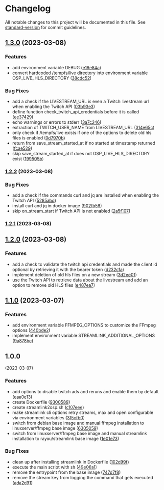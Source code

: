 # Changelog

All notable changes to this project will be documented in this file. See [standard-version](https://github.com/conventional-changelog/standard-version) for commit guidelines.

## [1.3.0](https://github.com/Panzer1119/streamlink2osp/compare/v1.2.2...v1.3.0) (2023-03-08)


### Features

* add environment variable DEBUG ([e19e84a](https://github.com/Panzer1119/streamlink2osp/commit/e19e84ab4724713773fc91d53e702c73a48c621b))
* convert hardcoded /tempfs/live directory into environment variable OSP_LIVE_HLS_DIRECTORY ([38cdc52](https://github.com/Panzer1119/streamlink2osp/commit/38cdc522ba00f77608a3cc97f8bc7748d77db519))


### Bug Fixes

* add a check if the LIVESTREAM_URL is even a Twitch livestream url when enabling the Twitch API ([03b93e3](https://github.com/Panzer1119/streamlink2osp/commit/03b93e3406ce401a628e834da7467c92ecb6afb3))
* define function check_twitch_api_credentials before it is called ([ee37429](https://github.com/Panzer1119/streamlink2osp/commit/ee374295f45a1303202dbc427b0589fc2890d83c))
* echo warnings or errors to stderr ([3a7c246](https://github.com/Panzer1119/streamlink2osp/commit/3a7c2462c70d3122e805b7fd4ec2cab896e0ced8))
* extraction of TWITCH_USER_NAME from LIVESTREAM_URL ([314e65c](https://github.com/Panzer1119/streamlink2osp/commit/314e65c01e2cd56a18e91ecb3d115c81f9dc0673))
* only check if /tempfs/live exists if one of the options to delete old hls files is enabled ([0d7970b](https://github.com/Panzer1119/streamlink2osp/commit/0d7970bbe1270fb900c8dda1fb5867a04b3a9de3))
* return from save_stream_started_at if no started at timestamp returned ([fcae529](https://github.com/Panzer1119/streamlink2osp/commit/fcae52962562891d7b04a517fbea6a1bb81f4f3c))
* skip save_stream_started_at if does not OSP_LIVE_HLS_DIRECTORY exist ([199505b](https://github.com/Panzer1119/streamlink2osp/commit/199505b46c89a9dc1608eb3dbbf691cf32605955))

### [1.2.2](https://github.com/Panzer1119/streamlink2osp/compare/v1.2.1...v1.2.2) (2023-03-08)


### Bug Fixes

* add a check if the commands curl and jq are installed when enabling the Twitch API ([5285abd](https://github.com/Panzer1119/streamlink2osp/commit/5285abd72a6e62131f435ca19b1643da1c47476d))
* install curl and jq in docker image ([902fb56](https://github.com/Panzer1119/streamlink2osp/commit/902fb5602a9a90a3dfc25ef9d0da6de8547adf95))
* skip on_stream_start if Twitch API is not enabled ([2a5f107](https://github.com/Panzer1119/streamlink2osp/commit/2a5f107d9d928dcd6ce6d4e98ea9c165b6814adb))

### [1.2.1](https://github.com/Panzer1119/streamlink2osp/compare/v1.2.0...v1.2.1) (2023-03-08)

## [1.2.0](https://github.com/Panzer1119/streamlink2osp/compare/v1.1.0...v1.2.0) (2023-03-08)


### Features

* add a check to validate the twitch api credentials and made the client id optional by retrieving it with the bearer token ([d232c1a](https://github.com/Panzer1119/streamlink2osp/commit/d232c1aed75cc41c1fcfa6c6f8d321ab017eb2c9))
* implement deletion of old hls files on a new stream ([3d2ee01](https://github.com/Panzer1119/streamlink2osp/commit/3d2ee01f759b195a13ae60c3e125093dc679bed8))
* use the Twitch API to retrieve data about the livestream and add an option to remove old HLS files ([e487ea7](https://github.com/Panzer1119/streamlink2osp/commit/e487ea7fb6404dd6c36da99f12abb843070aa2ec))

## [1.1.0](https://github.com/Panzer1119/streamlink2osp/compare/v1.0.0...v1.1.0) (2023-03-07)


### Features

* add environment variable FFMPEG_OPTIONS to customize the FFmpeg options ([440bde2](https://github.com/Panzer1119/streamlink2osp/commit/440bde2a150adba90bd4038ae94baa815295d19f))
* implement environment variable STREAMLINK_ADDITIONAL_OPTIONS ([9a878bc](https://github.com/Panzer1119/streamlink2osp/commit/9a878bc0c1fd62d35e31c6ed9ace478b09245c24))

## 1.0.0
 (2023-03-07)


### Features

* add options to disable twitch ads and reruns and enable them by default ([eaa0e13](https://github.com/Panzer1119/streamlink2osp/commit/eaa0e138c0f75ce57f040d11b9824dddc1f812ce))
* create Dockerfile ([9300589](https://github.com/Panzer1119/streamlink2osp/commit/93005896bc135188e48879f2df11ca8501fe5370))
* create streamlink2osp.sh ([c107eee](https://github.com/Panzer1119/streamlink2osp/commit/c107eee5406611f375d0e493c696958fd64e9038))
* make streamlink cli options retry streams, max and open configurable via environment variables ([3f5cfb0](https://github.com/Panzer1119/streamlink2osp/commit/3f5cfb0157c9508519e6776a7c74d5f67609dc23))
* switch from debian base image and manual ffmpeg installation to linuxserver/ffmpeg base image ([6305059](https://github.com/Panzer1119/streamlink2osp/commit/6305059e5e9e98b6dfee653824237712e9d7e9ef))
* switch from linuxserver/ffmpeg base image and manual streamlink installation to rayou/streamlink base image ([1e01e73](https://github.com/Panzer1119/streamlink2osp/commit/1e01e7345372190ad897f2fd9e833bf34e208dd3))


### Bug Fixes

* clean up after installing streamlink in Dockerfile ([102d99f](https://github.com/Panzer1119/streamlink2osp/commit/102d99fc9dc7f85098dfb983985835aab299c218))
* execute the main script with sh ([49e06a1](https://github.com/Panzer1119/streamlink2osp/commit/49e06a1de7133060fa1e0899b7b52210576c1c1d))
* remove the entrypoint from the base image ([747d7f8](https://github.com/Panzer1119/streamlink2osp/commit/747d7f85dcc691e1f4189b85991f6d64b07178fa))
* remove the stream key from logging the command that gets executed ([ada2d91](https://github.com/Panzer1119/streamlink2osp/commit/ada2d9130ea5d9c9f297fbee7a28716012035471))
